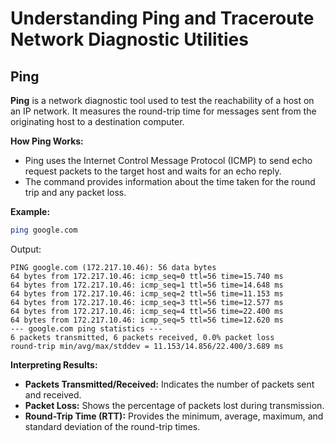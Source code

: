 # Understanding Ping and Traceroute Network Diagnostic Utilities

## Ping
**Ping** is a network diagnostic tool used to test the reachability of a host on an IP network. It measures the round-trip time for messages sent from the originating host to a destination computer.

**How Ping Works:**
- Ping uses the Internet Control Message Protocol (ICMP) to send echo request packets to the target host and waits for an echo reply.
- The command provides information about the time taken for the round trip and any packet loss.

**Example:**
```bash
ping google.com
```
Output:
```
PING google.com (172.217.10.46): 56 data bytes
64 bytes from 172.217.10.46: icmp_seq=0 ttl=56 time=15.740 ms
64 bytes from 172.217.10.46: icmp_seq=1 ttl=56 time=14.648 ms
64 bytes from 172.217.10.46: icmp_seq=2 ttl=56 time=11.153 ms
64 bytes from 172.217.10.46: icmp_seq=3 ttl=56 time=12.577 ms
64 bytes from 172.217.10.46: icmp_seq=4 ttl=56 time=22.400 ms
64 bytes from 172.217.10.46: icmp_seq=5 ttl=56 time=12.620 ms
--- google.com ping statistics ---
6 packets transmitted, 6 packets received, 0.0% packet loss
round-trip min/avg/max/stddev = 11.153/14.856/22.400/3.689 ms
```
**Interpreting Results:**
- **Packets Transmitted/Received:** Indicates the number of packets sent and received.
- **Packet Loss:** Shows the percentage of packets lost during transmission.
- **Round-Trip Time (RTT):** Provides the minimum, average, maximum, and standard deviation of the round-trip times.

